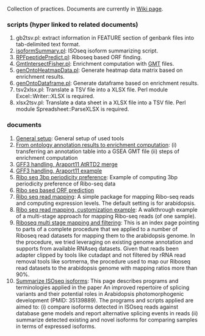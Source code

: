Collection of practices. Documents are currently in [Wiki page](https://github.com/wdlingit/cop/wiki).

### scripts (hyper linked to related documents)

1. gb2tsv.pl: extract information in FEATURE section of genbank files into tab-delimited text format.
1. [isoformSummary.pl](https://github.com/wdlingit/cop/wiki/Summarize-ISOseq-isoforms): ISOseq isoform summarizing script.
1. [RPFpeptidePredict.pl](https://github.com/wdlingit/cop/wiki/Ribo-seq-based-ORF-prediction): Riboseq based ORF finding.
1. [GmtIntersectFisher.pl](https://github.com/wdlingit/cop/wiki/From-ontology-annotation-results-to-enrichment-computation): Enrichment computation with [GMT](https://docs.gsea-msigdb.org/#GSEA/Data_Formats/#gmt-gene-matrix-transposed-file-format-gmt) files.
1. [genOntoHeatmapData.pl](https://github.com/wdlingit/cop/wiki/From-ontology-annotation-results-to-enrichment-computation): Generate heatmap data matrix based on enrichment results.
1. [genOntoDataframe.pl](https://github.com/wdlingit/cop/wiki/From-ontology-annotation-results-to-enrichment-computation): Generate dataframe based on enrichment results.
1. tsv2xlsx.pl: Translate a TSV file into a XLSX file. Perl module Excel::Writer::XLSX is required.
1. xlsx2tsv.pl: Translate a data sheet in a XLSX file into a TSV file. Perl module Spreadsheet::ParseXLSX is required.

### documents

1. [General setup](https://github.com/wdlingit/cop/wiki/General-setup): General setup of used tools
1. [From ontology annotation results to enrichment computation](https://github.com/wdlingit/cop/wiki/From-ontology-annotation-results-to-enrichment-computation): (i) transferring an annotation table into a GSEA GMT file (ii) steps of enrichment computation
1. [GFF3 handling, Araport11 AtRTD2 merge](https://github.com/wdlingit/cop/wiki/GFF3-handling,-Araport11-AtRTD2-merge)
1. [GFF3 handling, Araport11 example](https://github.com/wdlingit/cop/wiki/GFF3-handling,-Araport11-example)
1. [Ribo seq 3bp periodicity preference](https://github.com/wdlingit/cop/wiki/Ribo-seq-3bp-periodicity-preference): Example of computing 3bp periodicity preference of Ribo-seq data
1. [Ribo seq based ORF prediction](https://github.com/wdlingit/cop/wiki/Ribo-seq-based-ORF-prediction)
1. [Ribo seq read mapping](https://github.com/wdlingit/cop/wiki/Ribo-seq-read-mapping): A simple package for mapping Ribo-seq reads and computing expression levels. The default setting is for arabidopsis.
1. [Ribo seq read mapping, customization example](https://github.com/wdlingit/cop/wiki/Ribo-seq-read-mapping,-customization-example): A walkthrough example of a multi-stage approach for mapping Ribo-seq reads (of one sample).
1. [Riboseq multi stage mapping and filtering](https://github.com/wdlingit/cop/wiki/Riboseq-multi-stage-mapping-and-filtering): This is an index page pointing to parts of a complete procedure that we applied to a number of Riboseq read datasets for mapping them to the arabidopsis genome. In the procedure, we tried leveraging on existing genome annotation and supports from available RNAseq datasets. Given that reads been adapter clipped by tools like cutadapt and not filtered by rRNA read removal tools like sortmerna, the procedure used to map our Riboseq read datasets to the arabidopsis genome with mapping ratios more than 90%.
1. [Summarize ISOseq isoforms](https://github.com/wdlingit/cop/wiki/Summarize-ISOseq-isoforms): This page describes programs and terminologies applied in the paper An improved repertoire of splicing variants and their potential roles in Arabidopsis photomorphogenic development (PMID: 35139889). The programs and scripts applied are aimed to: (i) compare isoforms detected in ISOseq reads against database gene models and report alternative splicing events in reads (ii) summarize detected existing and novel isoforms for comparing samples in terms of expressed isoforms.
